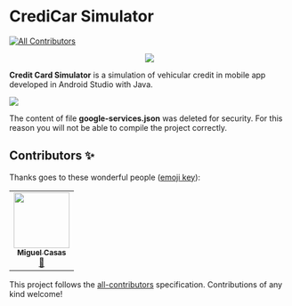 # CrediCar Simulator
<!-- ALL-CONTRIBUTORS-BADGE:START - Do not remove or modify this section -->
[![All Contributors](https://img.shields.io/badge/all_contributors-1-orange.svg?style=flat-square)](#contributors-)
<!-- ALL-CONTRIBUTORS-BADGE:END -->
<p align="center">
  <img src="https://imgur.com/ApdrbWu.png">
</p>

**Credit Card Simulator** is a simulation of vehicular credit in mobile app developed in Android Studio with Java.

![](https://i.imgur.com/MQKZq16.gif)

The content of file **google-services.json** was deleted for security. For this reason you will not be able to compile the project correctly.

## Contributors ✨

Thanks goes to these wonderful people ([emoji key](https://allcontributors.org/docs/en/emoji-key)):

<!-- ALL-CONTRIBUTORS-LIST:START - Do not remove or modify this section -->
<!-- prettier-ignore-start -->
<!-- markdownlint-disable -->
<table>
  <tr>
    <td align="center"><a href="https://github.com/0bsess"><img src="https://avatars3.githubusercontent.com/u/42263178?v=4" width="100px;" alt=""/><br /><sub><b>Miguel Casas</b></sub></a><br /><a href="#design-0bsess" title="Design">🎨</a></td>
  </tr>
</table>

<!-- markdownlint-enable -->
<!-- prettier-ignore-end -->
<!-- ALL-CONTRIBUTORS-LIST:END -->

This project follows the [all-contributors](https://github.com/all-contributors/all-contributors) specification. Contributions of any kind welcome!